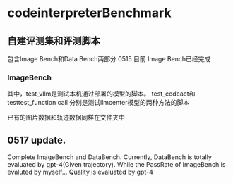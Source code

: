 # codeinterpreterBenchmark



## 自建评测集和评测脚本
包含Image Bench和Data Bench两部分
0515 目前 Image Bench已经完成

### ImageBench  
其中，test_vllm是测试本机通过部署的模型的脚本。
test_codeact和testtest_function call 分别是测试llmcenter模型的两种方法的脚本  

已有的图片数据和轨迹数据同样在文件夹中

## 0517 update.   
Complete ImageBench and DataBench. 
Currently, DataBench is totally evaluated by gpt-4(Given trajectory). 
While the PassRate of ImageBench is evaluted by myself...  Quality is evaluated by gpt-4
